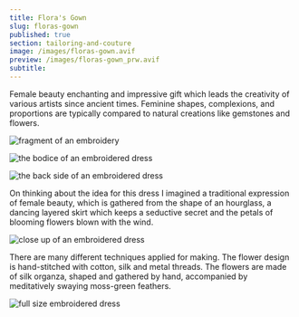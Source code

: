 ```yaml
---
title: Flora's Gown
slug: floras-gown
published: true
section: tailoring-and-couture
image: /images/floras-gown.avif
preview: /images/floras-gown_prw.avif
subtitle:
---
```


Female beauty enchanting and impressive gift which leads the creativity of various artists since ancient times. Feminine shapes, complexions, and proportions are typically compared to natural creations like gemstones and flowers.

![fragment of an embroidery](/images/floras-gown_1.avif)

![the bodice of an embroidered dress](/images/floras-gown_2.avif)

![the back side of an embroidered dress](/images/floras-gown_3.avif)

On thinking about the idea for this dress I imagined a traditional expression of female beauty, which is gathered from the shape of an hourglass, a dancing layered skirt which keeps a seductive secret and the petals of blooming flowers blown with the wind.

![close up of an embroidered dress](/images/floras-gown_4.avif)

There are many different techniques applied for making. The flower design is hand-stitched with cotton, silk and metal threads. The flowers are made of silk organza, shaped and gathered by hand, accompanied by meditatively swaying moss-green feathers.

![full size embroidered dress](/images/floras-gown_5.avif)
